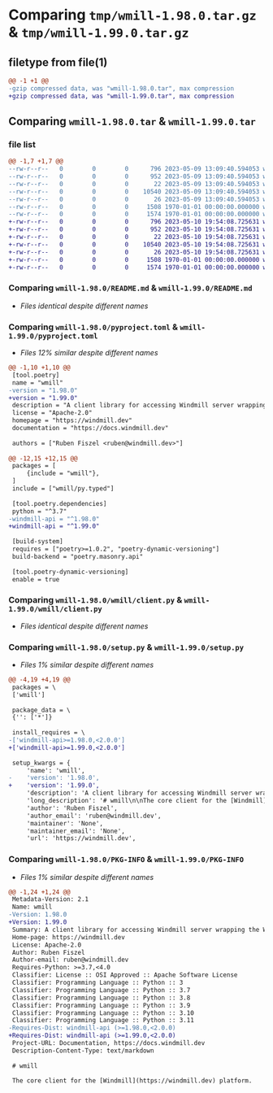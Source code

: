 # Comparing `tmp/wmill-1.98.0.tar.gz` & `tmp/wmill-1.99.0.tar.gz`

## filetype from file(1)

```diff
@@ -1 +1 @@
-gzip compressed data, was "wmill-1.98.0.tar", max compression
+gzip compressed data, was "wmill-1.99.0.tar", max compression
```

## Comparing `wmill-1.98.0.tar` & `wmill-1.99.0.tar`

### file list

```diff
@@ -1,7 +1,7 @@
--rw-r--r--   0        0        0      796 2023-05-09 13:09:40.594053 wmill-1.98.0/README.md
--rw-r--r--   0        0        0      952 2023-05-09 13:09:40.594053 wmill-1.98.0/pyproject.toml
--rw-r--r--   0        0        0       22 2023-05-09 13:09:40.594053 wmill-1.98.0/wmill/__init__.py
--rw-r--r--   0        0        0    10540 2023-05-09 13:09:40.594053 wmill-1.98.0/wmill/client.py
--rw-r--r--   0        0        0       26 2023-05-09 13:09:40.594053 wmill-1.98.0/wmill/py.typed
--rw-r--r--   0        0        0     1508 1970-01-01 00:00:00.000000 wmill-1.98.0/setup.py
--rw-r--r--   0        0        0     1574 1970-01-01 00:00:00.000000 wmill-1.98.0/PKG-INFO
+-rw-r--r--   0        0        0      796 2023-05-10 19:54:08.725631 wmill-1.99.0/README.md
+-rw-r--r--   0        0        0      952 2023-05-10 19:54:08.725631 wmill-1.99.0/pyproject.toml
+-rw-r--r--   0        0        0       22 2023-05-10 19:54:08.725631 wmill-1.99.0/wmill/__init__.py
+-rw-r--r--   0        0        0    10540 2023-05-10 19:54:08.725631 wmill-1.99.0/wmill/client.py
+-rw-r--r--   0        0        0       26 2023-05-10 19:54:08.725631 wmill-1.99.0/wmill/py.typed
+-rw-r--r--   0        0        0     1508 1970-01-01 00:00:00.000000 wmill-1.99.0/setup.py
+-rw-r--r--   0        0        0     1574 1970-01-01 00:00:00.000000 wmill-1.99.0/PKG-INFO
```

### Comparing `wmill-1.98.0/README.md` & `wmill-1.99.0/README.md`

 * *Files identical despite different names*

### Comparing `wmill-1.98.0/pyproject.toml` & `wmill-1.99.0/pyproject.toml`

 * *Files 12% similar despite different names*

```diff
@@ -1,10 +1,10 @@
 [tool.poetry]
 name = "wmill"
-version = "1.98.0"
+version = "1.99.0"
 description = "A client library for accessing Windmill server wrapping the Windmill client API"
 license = "Apache-2.0"
 homepage = "https://windmill.dev"
 documentation = "https://docs.windmill.dev"
 
 authors = ["Ruben Fiszel <ruben@windmill.dev>"]
 
@@ -12,15 +12,15 @@
 packages = [
     {include = "wmill"},
 ]
 include = ["wmill/py.typed"]
 
 [tool.poetry.dependencies]
 python = "^3.7"
-windmill-api = "^1.98.0"
+windmill-api = "^1.99.0"
 
 [build-system]
 requires = ["poetry>=1.0.2", "poetry-dynamic-versioning"]
 build-backend = "poetry.masonry.api"
 
 [tool.poetry-dynamic-versioning]
 enable = true
```

### Comparing `wmill-1.98.0/wmill/client.py` & `wmill-1.99.0/wmill/client.py`

 * *Files identical despite different names*

### Comparing `wmill-1.98.0/setup.py` & `wmill-1.99.0/setup.py`

 * *Files 1% similar despite different names*

```diff
@@ -4,19 +4,19 @@
 packages = \
 ['wmill']
 
 package_data = \
 {'': ['*']}
 
 install_requires = \
-['windmill-api>=1.98.0,<2.0.0']
+['windmill-api>=1.99.0,<2.0.0']
 
 setup_kwargs = {
     'name': 'wmill',
-    'version': '1.98.0',
+    'version': '1.99.0',
     'description': 'A client library for accessing Windmill server wrapping the Windmill client API',
     'long_description': '# wmill\n\nThe core client for the [Windmill](https://windmill.dev) platform.\n\nIt is a convenient wrapper around the exhaustive, automatically generated from\nOpenApi but less user-friendly\n[windmill-api](https://pypi.org/project/windmill-api/).\n\n## Quickstart\n\n```python\nimport wmill\n\n\ndef main():\n    #os.environ.set("WM_TOKEN", "<mytoken>") OPTIONAL to set token used by the wmill client\n    version = wmill.get_version()\n    resource = wmill.get_resource("u/user/resource_path")\n\n    # run synchronously, will return the result\n    res = wmill.run_script_sync(hash="000000000000002a", args={})\n    print(res)\n\n    for _ in range(3):\n        # run asynchrnously, will return immediately. Can be scheduled\n        wmill.run_script_async(hash="000000000000002a", args={}, scheduled_in_secs=10)\n```\n',
     'author': 'Ruben Fiszel',
     'author_email': 'ruben@windmill.dev',
     'maintainer': 'None',
     'maintainer_email': 'None',
     'url': 'https://windmill.dev',
```

### Comparing `wmill-1.98.0/PKG-INFO` & `wmill-1.99.0/PKG-INFO`

 * *Files 1% similar despite different names*

```diff
@@ -1,24 +1,24 @@
 Metadata-Version: 2.1
 Name: wmill
-Version: 1.98.0
+Version: 1.99.0
 Summary: A client library for accessing Windmill server wrapping the Windmill client API
 Home-page: https://windmill.dev
 License: Apache-2.0
 Author: Ruben Fiszel
 Author-email: ruben@windmill.dev
 Requires-Python: >=3.7,<4.0
 Classifier: License :: OSI Approved :: Apache Software License
 Classifier: Programming Language :: Python :: 3
 Classifier: Programming Language :: Python :: 3.7
 Classifier: Programming Language :: Python :: 3.8
 Classifier: Programming Language :: Python :: 3.9
 Classifier: Programming Language :: Python :: 3.10
 Classifier: Programming Language :: Python :: 3.11
-Requires-Dist: windmill-api (>=1.98.0,<2.0.0)
+Requires-Dist: windmill-api (>=1.99.0,<2.0.0)
 Project-URL: Documentation, https://docs.windmill.dev
 Description-Content-Type: text/markdown
 
 # wmill
 
 The core client for the [Windmill](https://windmill.dev) platform.
```

